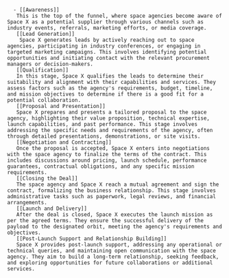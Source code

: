       - [[Awareness]]
       This is the top of the funnel, where space agencies become aware of Space X as a potential supplier through various channels such as industry events, referrals, marketing efforts, or media coverage.
       [[Lead Generation]]
        Space X generates leads by actively reaching out to space agencies, participating in industry conferences, or engaging in targeted marketing campaigns. This involves identifying potential opportunities and initiating contact with the relevant procurement managers or decision-makers.
       [[Qualification]]
       In this stage, Space X qualifies the leads to determine their suitability and alignment with their capabilities and services. They assess factors such as the agency's requirements, budget, timeline, and mission objectives to determine if there is a good fit for a potential collaboration.
       [[Proposal and Presentation]]
       Space X prepares and presents a tailored proposal to the space agency, highlighting their value proposition, technical expertise, launch capabilities, and past performance. This stage involves addressing the specific needs and requirements of the agency, often through detailed presentations, demonstrations, or site visits.
       [[Negotiation and Contracting]]
       Once the proposal is accepted, Space X enters into negotiations with the space agency to finalize the terms of the contract. This includes discussions around pricing, launch schedule, performance guarantees, contractual obligations, and any specific mission requirements.
       [[Closing the Deal]]
       The space agency and Space X reach a mutual agreement and sign the contract, formalizing the business relationship. This stage involves administrative tasks such as paperwork, legal reviews, and financial arrangements.
       [[Launch and Delivery]]
       After the deal is closed, Space X executes the launch mission as per the agreed terms. They ensure the successful delivery of the payload to the designated orbit, meeting the agency's requirements and objectives.
       [[Post-Launch Support and Relationship Building]]
       Space X provides post-launch support, addressing any operational or technical queries, and maintaining open communication with the space agency. They aim to build a long-term relationship, seeking feedback, and exploring opportunities for future collaborations or additional services.


